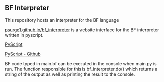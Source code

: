 ## BF Interpreter

This repository hosts an interpreter for the BF language

[psurge1.github.io/bf_interpreter](https://psurge1.github.io/bf_interpreter/) is a website interface for the BF interpreter written in pyscript.

[PyScript](https://pyscript.net/)

[PyScript - Github](https://github.com/pyscript/pyscript/)

BF code typed in main.bf can be executed in the console when main.py is run. The function responsible for this is bf_interpreter.do() which returns a string of the output as well as printing the result to the console.